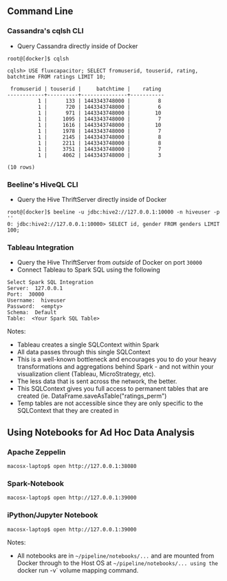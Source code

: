 ## Command Line
### Cassandra's cqlsh CLI
* Query Cassandra directly inside of Docker
```
root@[docker]$ cqlsh

cqlsh> USE fluxcapacitor; SELECT fromuserid, touserid, rating, batchtime FROM ratings LIMIT 10;

 fromuserid | touserid |     batchtime |    rating
------------+----------+---------------+-----------
          1 |      133 | 1443343748000 |         8
          1 |      720 | 1443343748000 |         6
          1 |      971 | 1443343748000 |        10
          1 |     1095 | 1443343748000 |         7
          1 |     1616 | 1443343748000 |        10
          1 |     1978 | 1443343748000 |         7
          1 |     2145 | 1443343748000 |         8
          1 |     2211 | 1443343748000 |         8
          1 |     3751 | 1443343748000 |         7
          1 |     4062 | 1443343748000 |         3

(10 rows)
```

### Beeline's HiveQL CLI
* Query the Hive ThriftServer directly inside of Docker
```
root@[docker]$ beeline -u jdbc:hive2://127.0.0.1:10000 -n hiveuser -p ''
0: jdbc:hive2://127.0.0.1:10000> SELECT id, gender FROM genders LIMIT 100;
```

### Tableau Integration
* Query the Hive ThriftServer from *outside* of Docker on port `30000`
* Connect Tableau to Spark SQL using the following
```
Select Spark SQL Integration 
Server:  127.0.0.1
Port:  30000
Username:  hiveuser
Password:  <empty>
Schema:  Default
Table:  <Your Spark SQL Table> 
```
Notes:
* Tableau creates a single SQLContext within Spark
* All data passes through this single SQLContext
* This is a well-known bottleneck and encourages you to do your heavy transformations and aggregations behind Spark - and not within your visualization client (Tableau, MicroStrategy, etc).
* The less data that is sent across the network, the better.
* This SQLContext gives you full access to permanent tables that are created (ie. DataFrame.saveAsTable("ratings_perm")
* Temp tables are not accessible since they are only specific to the SQLContext that they are created in

## Using Notebooks for Ad Hoc Data Analysis
### Apache Zeppelin
```
macosx-laptop$ open http://127.0.0.1:38080
```
### Spark-Notebook
```
macosx-laptop$ open http://127.0.0.1:39000
```
### iPython/Jupyter Notebook
```
macosx-laptop$ open http://127.0.0.1:39000
```

Notes:
* All notebooks are in `~/pipeline/notebooks/...` and are mounted from Docker through to the Host OS at `~/pipeline/notebooks/... using the `docker run -v` volume mapping command.